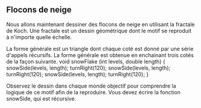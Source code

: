 ## Flocons de neige ##
Nous allons maintenant dessiner des flocons de neige en utilisant la
fractale de Koch.  Une fractale est un dessin géométrique dont le motif se
reproduit à n'importe quelle échelle.

La forme générale est un triangle dont chaque coté est donné par une série
d'appels récursifs.  La forme générale est obtenue en enchainant trois cotés
de la façon suivante.     void snowFlake (int levels, double length) {
    snowSide(levels, length);
    turnRight(120);
    snowSide(levels, length);
    turnRight(120);
    snowSide(levels, length);
    turnRight(120);
    }

Observez le dessin dans chaque monde objectif pour comprendre la logique de
ce motif afin de la reproduire.  Vous devez écrire la fonction snowSide, qui
est récursive.


